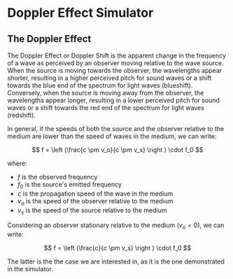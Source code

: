 # Doppler Effect Simulator


## The Doppler Effect

The Doppler Effect or Doppler Shift is the apparent change in the frequency of a wave as perceived by an observer moving relative to the wave source. When the source is moving towards the observer, the wavelengths appear shorter, resulting in a higher perceived pitch for sound waves or a shift towards the blue end of the spectrum for light waves (blueshift). Conversely, when the source is moving away from the observer, the wavelengths appear longer, resulting in a lower perceived pitch for sound waves or a shift towards the red end of the spectrum for light waves (redshift). 

In general, if the speeds of both the source and the observer relative to the medium are lower than the speed of waves in the medium, we can write: 

$$
f =  \left (\frac{c \pm v_o}{c \pm v_s} \right ) \cdot f_0
$$

where:

- $f$ is the observed frequency  
- $f_0$ is the source's emitted frequency  
- $c$ is the propagation speed of the wave in the medium  
- $v_o$ is the speed of the observer relative to the medium  
- $v_s$ is the speed of the source relative to the medium  

Considering an observer stationary relative to the medium ($v_o=0$), we can write:

$$
f =  \left (\frac{c}{c \pm v_s} \right ) \cdot f_0
$$

The latter is the the case we are interested in, as it is the one demonstrated in the simulator.
